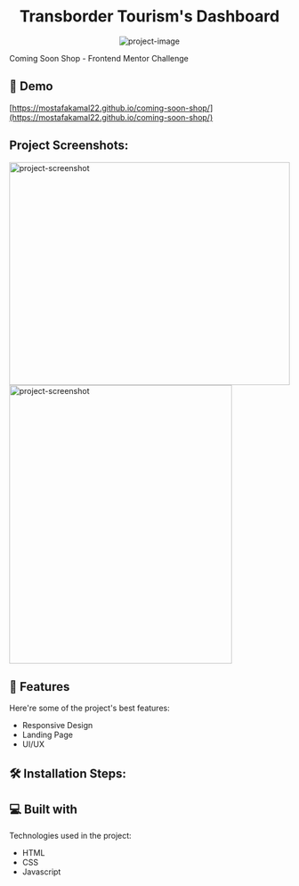 <h1 id="title" align="center">Transborder Tourism's Dashboard</h1>

<p align="center"><img src="https://socialify.git.ci/mostafakamal22/base-apparel-coming-soon-master/image?description=1&amp;language=1&amp;name=1&amp;owner=1&amp;stargazers=1&amp;theme=Auto" alt="project-image"></p>

<p id="description">Coming Soon Shop - Frontend Mentor Challenge</p>

<h2>🚀 Demo</h2>

[https://mostafakamal22.github.io/coming-soon-shop/](https://mostafakamal22.github.io/coming-soon-shop/)

<h2>Project Screenshots:</h2>

<img src="https://mostafakamal22.github.io/coming-soon-shop//design/desktop-design.jpg" alt="project-screenshot" width="100%" height="400/">

<img src="https://mostafakamal22.github.io/coming-soon-shop//design/mobile-design.jpg" alt="project-screenshot" width="400" height="500/">

  
  
<h2>🧐 Features</h2>

Here're some of the project's best features:

*   Responsive Design
*   Landing Page
*   UI/UX

<h2>🛠️ Installation Steps:</h2>

  
  
<h2>💻 Built with</h2>

Technologies used in the project:

*   HTML
*   CSS
*   Javascript

